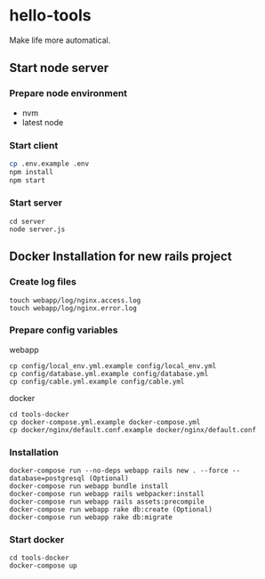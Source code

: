 # hello-tools

Make life more automatical.


## Start node server

### Prepare node environment
- nvm
- latest node 

### Start client

```sh
cp .env.example .env
npm install
npm start
```

### Start server
```
cd server
node server.js
```


## Docker Installation for new rails project
### Create log files
```
touch webapp/log/nginx.access.log
touch webapp/log/nginx.error.log
```

### Prepare config variables

webapp

```
cp config/local_env.yml.example config/local_env.yml
cp config/database.yml.example config/database.yml
cp config/cable.yml.example config/cable.yml
```

docker

```
cd tools-docker
cp docker-compose.yml.example docker-compose.yml
cp docker/nginx/default.conf.example docker/nginx/default.conf
```

### Installation
```
docker-compose run --no-deps webapp rails new . --force --database=postgresql (Optional)
docker-compose run webapp bundle install
docker-compose run webapp rails webpacker:install
docker-compose run webapp rails assets:precompile
docker-compose run webapp rake db:create (Optional)
docker-compose run webapp rake db:migrate
```

### Start docker
```
cd tools-docker
docker-compose up
```

